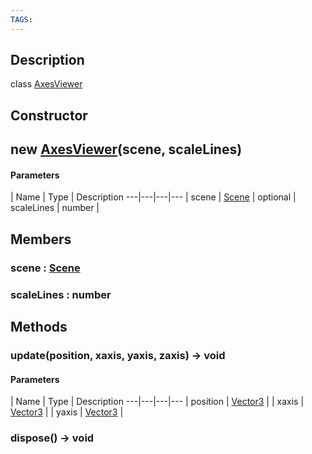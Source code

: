 ```yaml
---
TAGS:
---
```

## Description

class [AxesViewer](/classes/2.5/AxesViewer)



## Constructor

## new [AxesViewer](/classes/2.5/AxesViewer)(scene, scaleLines)



#### Parameters
 | Name | Type | Description
---|---|---|---
 | scene | [Scene](/classes/2.5/Scene) | 
optional | scaleLines | number | 
## Members

### scene : [Scene](/classes/2.5/Scene)



### scaleLines : number



## Methods

### update(position, xaxis, yaxis, zaxis) &rarr; void



#### Parameters
 | Name | Type | Description
---|---|---|---
 | position | [Vector3](/classes/2.5/Vector3) | 
 | xaxis | [Vector3](/classes/2.5/Vector3) | 
 | yaxis | [Vector3](/classes/2.5/Vector3) | 
### dispose() &rarr; void


